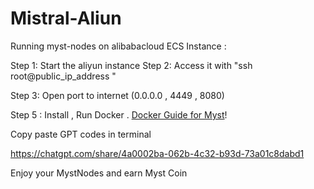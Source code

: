 # Mistral-Aliun


Running myst-nodes  on alibabacloud ECS Instance : 

Step 1: Start the aliyun instance
Step 2: Access it with "ssh root@public_ip_address "

Step 3: Open port to internet (0.0.0.0 , 4449 , 8080)

Step 5 : Install , Run  Docker  .  [Docker Guide for Myst](https://help.mystnodes.com/en/articles/8006242-how-to-spin-up-a-node-on-docker)!

Copy paste GPT codes in terminal



https://chatgpt.com/share/4a0002ba-062b-4c32-b93d-73a01c8dabd1


Enjoy your MystNodes and earn Myst Coin
